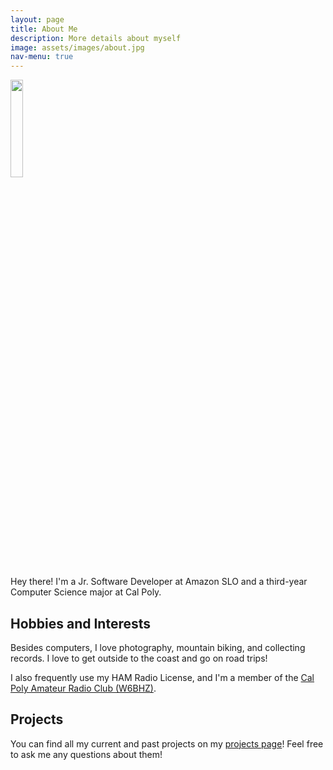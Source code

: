 ```yaml
---
layout: page
title: About Me
description: More details about myself
image: assets/images/about.jpg
nav-menu: true
---
```


<img src="/assets/images/selfie.jpg" width="20%">

Hey there! I'm a Jr. Software Developer at Amazon SLO and a third-year Computer Science major at Cal Poly.

## Hobbies and Interests

Besides computers, I love photography, mountain biking, and collecting records. I love to get outside to the coast and go on road trips!

I also frequently use my HAM Radio License, and I'm a member of the [Cal Poly Amateur Radio Club (W6BHZ)](https://www.w6bhz.org/).

## Projects

You can find all my current and past projects on my [projects page](/projects.html)! Feel free to ask me any questions about them!
